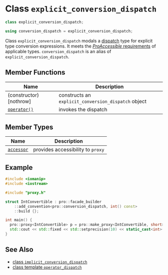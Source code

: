 # Class `explicit_conversion_dispatch`

```cpp
class explicit_conversion_dispatch;

using conversion_dispatch = explicit_conversion_dispatch;
```

Class `explicit_conversion_dispatch` modals a [dispatch](ProDispatch.md) type for explicit  type conversion expressions. It meets the [*ProAccessible* requirements](ProAccessible.md) of applicable types. `conversion_dispatch` is an alias of `explicit_conversion_dispatch`.

## Member Functions

| Name                                                         | Description                                         |
| ------------------------------------------------------------ | --------------------------------------------------- |
| (constructor) [nothrow]                                      | constructs an `explicit_conversion_dispatch` object |
| [`operator()`](explicit_conversion_dispatch/operator_call.md) | invokes the dispatch                                |

## Member Types

| Name                                                   | Description                       |
| ------------------------------------------------------ | --------------------------------- |
| [`accessor`](explicit_conversion_dispatch/accessor.md) | provides accessibility to `proxy` |

## Example

```cpp
#include <iomanip>
#include <iostream>

#include "proxy.h"

struct IntConvertible : pro::facade_builder
    ::add_convention<pro::conversion_dispatch, int() const>
    ::build {};

int main() {
  pro::proxy<IntConvertible> p = pro::make_proxy<IntConvertible, short>(123);  // p holds an short
  std::cout << std::fixed << std::setprecision(10) << static_cast<int>(*p) << "\n";  // Prints: "123"
}
```

## See Also

- [class `implicit_conversion_dispatch`](implicit_conversion_dispatch.md)
- [class template `operator_dispatch`](operator_dispatch.md)
